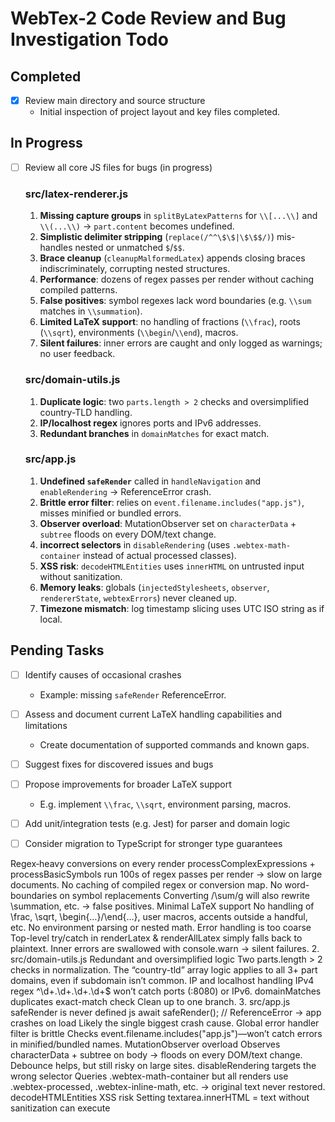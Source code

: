 # WebTex-2 Code Review and Bug Investigation Todo

## Completed
- [x] Review main directory and source structure
  - Initial inspection of project layout and key files completed.

## In Progress
- [ ] Review all core JS files for bugs (in progress)
  
  ### src/latex-renderer.js
  1. **Missing capture groups** in `splitByLatexPatterns` for `\\[...\\]` and `\\(...\\)` → `part.content` becomes undefined.
  2. **Simplistic delimiter stripping** (`replace(/^^\$\$|\$\$$/)`) mis-handles nested or unmatched `$`/`$$`.
  3. **Brace cleanup** (`cleanupMalformedLatex`) appends closing braces indiscriminately, corrupting nested structures.
  4. **Performance**: dozens of regex passes per render without caching compiled patterns.
  5. **False positives**: symbol regexes lack word boundaries (e.g. `\\sum` matches in `\\summation`).
  6. **Limited LaTeX support**: no handling of fractions (`\\frac`), roots (`\\sqrt`), environments (`\\begin`/`\\end`), macros.
  7. **Silent failures**: inner errors are caught and only logged as warnings; no user feedback.

  ### src/domain-utils.js
  1. **Duplicate logic**: two `parts.length > 2` checks and oversimplified country-TLD handling.
  2. **IP/localhost regex** ignores ports and IPv6 addresses.
  3. **Redundant branches** in `domainMatches` for exact match.

  ### src/app.js
  1. **Undefined `safeRender`** called in `handleNavigation` and `enableRendering` → ReferenceError crash.
  2. **Brittle error filter**: relies on `event.filename.includes("app.js")`, misses minified or bundled errors.
  3. **Observer overload**: MutationObserver set on `characterData` + `subtree` floods on every DOM/text change.
  4. **incorrect selectors** in `disableRendering` (uses `.webtex-math-container` instead of actual processed classes).
  5. **XSS risk**: `decodeHTMLEntities` uses `innerHTML` on untrusted input without sanitization.
  6. **Memory leaks**: globals (`injectedStylesheets`, `observer`, `rendererState`, `webtexErrors`) never cleaned up.
  7. **Timezone mismatch**: log timestamp slicing uses UTC ISO string as if local.

## Pending Tasks
- [ ] Identify causes of occasional crashes
  - Example: missing `safeRender` ReferenceError.
- [ ] Assess and document current LaTeX handling capabilities and limitations
  - Create documentation of supported commands and known gaps.
- [ ] Suggest fixes for discovered issues and bugs
- [ ] Propose improvements for broader LaTeX support
  - E.g. implement `\\frac`, `\\sqrt`, environment parsing, macros.
- [ ] Add unit/integration tests (e.g. Jest) for parser and domain logic
- [ ] Consider migration to TypeScript for stronger type guarantees





Regex‐heavy conversions on every render
processComplexExpressions
 + 
processBasicSymbols
 run 100s of regex passes per render → slow on large documents.
No caching of compiled regex or conversion map.
No word-boundaries on symbol replacements
Converting /\\sum/g will also rewrite \summation, etc. → false positives.
Minimal LaTeX support
No handling of \frac, \sqrt, \begin{…}/\end{…}, user macros, accents outside a handful, etc.
No environment parsing or nested math.
Error handling is too coarse
Top-level try/catch in 
renderLatex
 & 
renderAllLatex
 simply falls back to plaintext.
Inner errors are swallowed with console.warn → silent failures.
2. src/domain-utils.js
Redundant and oversimplified logic
Two parts.length > 2 checks in normalization.
The “country-tld” array logic applies to all 3+ part domains, even if subdomain isn’t common.
IP and localhost handling
IPv4 regex ^\d+\.\d+\.\d+\.\d+$ won’t catch ports (:8080) or IPv6.
domainMatches
 duplicates exact-match check
Clean up to one branch.
3. src/app.js
safeRender
 is never defined
js
await safeRender();  // ReferenceError → app crashes on load
Likely the single biggest crash cause.
Global error handler filter is brittle
Checks event.filename.includes("app.js")—won’t catch errors in minified/bundled names.
MutationObserver overload
Observes characterData + subtree on body → floods on every DOM/text change. Debounce helps, but still risky on large sites.
disableRendering
 targets the wrong selector
Queries .webtex-math-container but all renders use .webtex-processed, .webtex-inline-math, etc. → original text never restored.
decodeHTMLEntities
 XSS risk
Setting textarea.innerHTML = text without sanitization can execute <script> if present.
Memory leaks & globals
injectedStylesheets, observer, rendererState, webtexErrors never fully cleaned up if 
disableRendering
 isn’t called.
Timezone mismatch in logs
Uses toISOString() (UTC) but slices as if local time.
4. Build, docs & testing
No unit/integration tests for any parser or domain logic.
No documentation listing supported LaTeX commands or known limitations.
Entire codebase is JavaScript; migrating to TypeScript would catch many of these errors at compile-time.
Recommended next steps
Fix 
safeRender
 (or point it to the existing render function).
Revise 
splitByLatexPatterns
 to use capturing groups:
js
/\$\$([\s\S]+?)\$\$/g,
/\$([\s\S]+?)\$/g,
/\\\[([\s\S]+?)\\\]/g,
/\\\(([\s\S]+?)\\\)/g
Add \b/lookarounds to symbol regexes to avoid over-matching.
Throttle or scope the MutationObserver to avoid flooding.
Enhance error reporting so users know which LaTeX failed and why.
Add a test suite (e.g. Jest) covering a broad variety of valid/invalid LaTeX.
Document supported commands and known gaps.
Consider migrating to TypeScript for stronger guarantees.
Let me know which of these you’d like to tackle first, or if you’d like me to start implementing any of the above fixes.